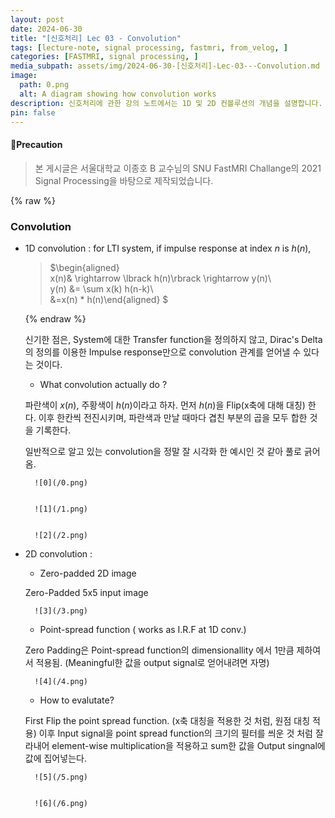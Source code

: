 ```yaml
---
layout: post
date: 2024-06-30
title: "[신호처리] Lec 03 - Convolution"
tags: [lecture-note, signal processing, fastmri, from_velog, ]
categories: [FASTMRI, signal processing, ]
media_subpath: assets/img/2024-06-30-[신호처리]-Lec-03---Convolution.md
image:
  path: 0.png
  alt: A diagram showing how convolution works
description: 신호처리에 관한 강의 노트에서는 1D 및 2D 컨볼루션의 개념을 설명합니다. 1D 컨볼루션은 임펄스 응답을 이용해 시스템의 출력을 계산하며, 2D 컨볼루션은 제로 패딩된 이미지를 사용하여 포인트 스프레드 함수와의 곱셈을 통해 출력을 생성합니다. 각 과정에서 시각적 예시를 통해 이해를 돕고 있습니다.
pin: false
---
```




#### 📢Precaution


> 본 게시글은 서울대학교 이종호 B 교수님의 SNU FastMRI Challange의 2021 Signal Processing을 바탕으로 제작되었습니다.


{% raw %}


### Convolution

- 1D convolution : for LTI system, if impulse response at index $n$ is $h(n)$,

	> $\begin{aligned}  
	> x(n)& \rightarrow \lbrack h(n)\rbrack \rightarrow y(n)\\  
	> y(n) &= \sum x(k) h(n-k)\\  
	> &=x(n) * h(n)\end{aligned} $


	{% endraw %}


	신기한 점은, System에 대한 Transfer function을 정의하지 않고, Dirac's Delta의 정의를 이용한 Impulse response만으로 convolution 관계를 얻어낼 수 있다는 것이다.

	- What convolution actually do ?
	
	파란색이 $x(n)$, 주황색이 $h(n)$이라고 하자. 먼저 $h(n)$을 Flip(x축에 대해 대칭) 한다. 이후 한칸씩 전진시키며, 파란색과 만날 때마다 겹친 부분의 곱을 모두 합한 것을 기록한다.
	
	일반적으로 알고 있는 convolution을 정말 잘 시각화 한 예시인 것 같아 풀로 긁어옴.

		![0](/0.png)


		![1](/1.png)


		![2](/2.png)

- 2D convolution :
	- Zero-padded 2D image
	
	Zero-Padded 5x5 input image

		![3](/3.png)

	- Point-spread function ( works as I.R.F at 1D conv.)
	
	Zero Padding은 Point-spread function의 dimensionallity 에서 1만큼 제하여서 적용됨. (Meaningful한 값을 output signal로 얻어내려면 자명)

		![4](/4.png)

	- How to evalutate?
	
	First Flip the point spread function. (x축 대칭을 적용한 것 처럼, 원점 대칭 적용)
	이후 Input signal을 point spread function의 크기의 필터를 씌운 것 처럼 잘라내어 element-wise multiplication을 적용하고 sum한 값을 Output singnal에 값에 집어넣는다.

		![5](/5.png)


		![6](/6.png)

